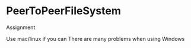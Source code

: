 # PeerToPeerFileSystem
Assignment

Use mac/linux if you can
There are many problems when using Windows

